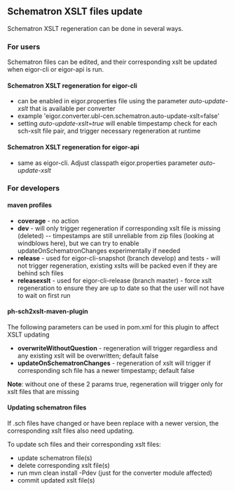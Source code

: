 ## Schematron XSLT files update

Schematron XSLT regeneration can be done in several ways.

### For users

Schematron files can be edited, and their corresponding xslt be updated when eigor-cli or eigor-api is run.

#### Schematron XSLT regeneration for eigor-cli

* can be enabled in eigor.properties file using the parameter _auto-update-xslt_ that is available per converter
* example 'eigor.converter.ubl-cen.schematron.auto-update-xslt=false'
* setting _auto-update-xslt_=_true_ will enable timpestamp check for each sch-xslt file pair, and trigger necessary regeneration at runtime

#### Schematron XSLT regeneration for eigor-api

* same as eigor-cli. Adjust classpath eigor.properties parameter _auto-update-xslt_

### For developers

#### maven profiles

* **coverage** - no action
* **dev** - will only trigger regeneration if corresponding xslt file is missing (deleted) -- timpestamps are still unreliable from zip files (looking at windblows here), but we can try to enable updateOnSchematronChanges experimentally if needed
* **release** - used for eigor-cli-snapshot (branch develop) and tests - will not trigger regeneration, existing xslts will be packed even if they are behind sch files
* **releasexslt** - used for eigor-cli-release (branch master) - force xslt regeneration to ensure they are up to date so that the user will not have to wait on first run

#### ph-sch2xslt-maven-plugin
The following parameters can be used in pom.xml for this plugin to affect XSLT updating

* **overwriteWithoutQuestion** - regeneration will trigger regardless and any existing xslt will be overwritten; default false
* **updateOnSchematronChanges** - regeneration of xslt will trigger if corresponding sch file has a newer timpestamp; default false

**Note**: without one of these 2 params true, regeneration will trigger only for xslt files that are missing

#### Updating schematron files

If .sch files have changed or have been replace with a newer version, the corresponding xslt files also need updating.

To update sch files and their corresponding xslt files:

* update schematron file(s)
* delete corresponding xslt file(s)
* run mvn clean install -Pdev (just for the converter module affected)
* commit updated xslt file(s)

